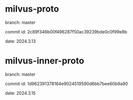 # milvus-proto

branch: master

commit id: 2c89f346b00f496287f50ac39239bde0c0f99e8b

date: 2024.3.13

# milvus-inner-proto

branch: master

commit id: 1d962391378164e9024519590d6bb7bee60b9a90

date: 2024.3.15
